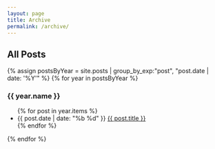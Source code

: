 ```yaml
---
layout: page
title: Archive
permalink: /archive/
---
```


## All Posts

{% assign postsByYear = site.posts | group_by_exp:"post", "post.date | date: '%Y'" %}
{% for year in postsByYear %}
  <h3>{{ year.name }}</h3>
  <ul class="post-list">
    {% for post in year.items %}
      <li>
        <span class="post-date">{{ post.date | date: "%b %d" }}</span>
        <a href="{{ post.url | relative_url }}">{{ post.title }}</a>
      </li>
    {% endfor %}
  </ul>
{% endfor %}